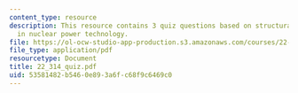 ```yaml
---
content_type: resource
description: This resource contains 3 quiz questions based on structural mechanics
  in nuclear power technology.
file: https://ol-ocw-studio-app-production.s3.amazonaws.com/courses/22-314j-structural-mechanics-in-nuclear-power-technology-fall-2006/53581482b5460e893a6fc68f9c6469c0_22_314_quiz.pdf
file_type: application/pdf
resourcetype: Document
title: 22_314_quiz.pdf
uid: 53581482-b546-0e89-3a6f-c68f9c6469c0
---
```

